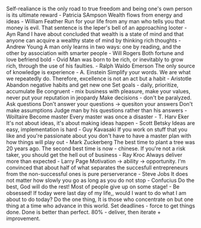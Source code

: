 Self-realiance is the only road to true freedom and being one's own person is its ultimate reward - Patricia SAmpson
Wealth flows from energy and ideas - William Feather
Run for your life from any man who tells you that money is evil. That sentence is the leper's bell of an approaching looter - Ayn Rand
I have about concluded that wealth is a state of mind and that anyone can acquire a wealthy state of mind by thinking rich thoughts - Andrew Young
A man only learns in two ways: one by reading, and the other by association with smarter people - Will Rogers
Both fortune and love befriend bold - Ovid
Man was born to be rich, or inevitably to grow rich, through the use of his faulties. - Ralph Waldo Emerson
The only source of knowledge is experience - A. Einstein
Simplify your words.
We are what we repeatedly do. Therefore, excellence is not an act but a habit - Aristotle
Abandon negative habits and get new one
Set goals - daily, prioritize, accumulate
Be congruent - mix business with pleasure, make your values, never put your reputation in jeopardy
Make decisions - don't be paralyzed.
Ask questions
Don't answer your questions -> quesiton your answers
Don't make assumptions
Judge man by his questions rather than his answers - Woiltaire
Become master
Every master was once a disaster - T. Harv Eker
It's not about ideas, it's about making ideas happen - Scott Betsky
Ideas are easy, implementation is hard - Guy Kavasaki
If you work on stuff that you like and you're passionate about you don't have to have a master plan with how things will play out - Mark Zuckerberg
The best time to plant a tree was 20 years ago. The second best time is now - chinese.
If you're not a risk taker, you should get the hell out of business - Ray Kroc
Always deliver more than expected - Larry Page
Motivation -> ability -> opportunity.
I'm convinced that about half of what separates the succesfull entrepreneurs from the non-successful ones is pure perserverance - Steve Jobs
It does not matter how slowly you go as long as you do not stop - Confucius
Do the best, God will do the rest!
Most of people give up on some stage! - Be obsessed!
If today were last day of my life,, would I want to do what I am about to do today?
Do the one thing, It is those who concentrate on but one thing at a time who advance in this world.
Set deadlines - force to get things done.
Done is better than perfect. 80% - deliver, then iterate + improvement.
